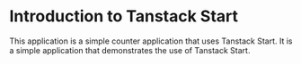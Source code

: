 # Introduction to Tanstack Start

This application is a simple counter application that uses Tanstack Start. It is a simple application that demonstrates the use of Tanstack Start.
